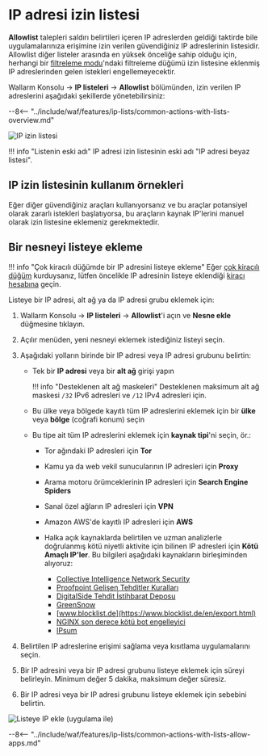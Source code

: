 # IP adresi izin listesi

**Allowlist** talepleri saldırı belirtileri içeren IP adreslerden geldiği taktirde bile uygulamalarınıza erişimine izin verilen güvendiğiniz IP adreslerinin listesidir. Allowlist diğer listeler arasında en yüksek önceliğe sahip olduğu için, herhangi bir [filtreleme modu](../../admin-en/configure-wallarm-mode.md)'ndaki filtreleme düğümü izin listesine eklenmiş IP adreslerinden gelen istekleri engellemeyecektir.

Wallarm Konsolu → **IP listeleri** → **Allowlist** bölümünden, izin verilen IP adreslerini aşağıdaki şekillerde yönetebilirsiniz:

--8<-- "../include/waf/features/ip-lists/common-actions-with-lists-overview.md"

![IP izin listesi](../../images/user-guides/ip-lists/allowlist-apps.png)

!!! info "Listenin eski adı"
   IP adresi izin listesinin eski adı "IP adresi beyaz listesi".

## IP izin listesinin kullanım örnekleri

Eğer diğer güvendiğiniz araçları kullanıyorsanız ve bu araçlar potansiyel olarak zararlı istekleri başlatıyorsa, bu araçların kaynak IP'lerini manuel olarak izin listesine eklemeniz gerekmektedir.

## Bir nesneyi listeye ekleme

!!! info "Çok kiracılı düğümde bir IP adresini listeye ekleme"
    Eğer [çok kiracılı düğüm](../../installation/multi-tenant/overview.md) kurduysanız, lütfen öncelikle IP adresinin listeye eklendiği [kiracı hesabına](../../installation/multi-tenant/configure-accounts.md#tenant-account-structure) geçin.

Listeye bir IP adresi, alt ağ ya da IP adresi grubu eklemek için:

1. Wallarm Konsolu → **IP listeleri** → **Allowlist**'i açın ve **Nesne ekle** düğmesine tıklayın.
1. Açılır menüden, yeni nesneyi eklemek istediğiniz listeyi seçin.
2. Aşağıdaki yolların birinde bir IP adresi veya IP adresi grubunu belirtin:

    * Tek bir **IP adresi** veya bir **alt ağ** girişi yapın

        !!! info "Desteklenen alt ağ maskeleri"
            Desteklenen maksimum alt ağ maskesi `/32` IPv6 adresleri ve `/12` IPv4 adresleri için.
    
    * Bu ülke veya bölgede kayıtlı tüm IP adreslerini eklemek için bir **ülke** veya **bölge** (coğrafi konum) seçin
    * Bu tipe ait tüm IP adreslerini eklemek için **kaynak tipi**'ni seçin, ör.:
        * Tor ağındaki IP adresleri için **Tor** 
        * Kamu ya da web vekil sunucularının IP adresleri için **Proxy**
        * Arama motoru örümceklerinin IP adresleri için **Search Engine Spiders**
        * Sanal özel ağların IP adresleri için **VPN**
        * Amazon AWS'de kayıtlı IP adresleri için **AWS**
        * Halka açık kaynaklarda belirtilen ve uzman analizlerle doğrulanmış kötü niyetli aktivite için bilinen IP adresleri için **Kötü Amaçlı IP'ler**. Bu bilgileri aşağıdaki kaynakların birleşiminden alıyoruz:
        
            * [Collective Intelligence Network Security](http://cinsscore.com/list/ci-badguys.txt)
            * [Proofpoint Gelişen Tehditler Kuralları](https://rules.emergingthreats.net/blockrules/compromised-ips.txt)
            * [DigitalSide Tehdit İstihbarat Deposu](http://osint.digitalside.it/Threat-Intel/lists/latestips.txt)
            * [GreenSnow](https://blocklist.greensnow.co/greensnow.txt)
            * [www.blocklist.de](https://www.blocklist.de/en/export.html)
            * [NGINX son derece kötü bot engelleyici](https://github.com/mitchellkrogza/nginx-ultimate-bad-bot-blocker/blob/master/_generator_lists/bad-ip-addresses.list)
            * [IPsum](https://github.com/stamparm/ipsum)

3. Belirtilen IP adreslerine erişimi sağlama veya kısıtlama uygulamalarını seçin.
4. Bir IP adresini veya bir IP adresi grubunu listeye eklemek için süreyi belirleyin. Minimum değer 5 dakika, maksimum değer süresiz.
5. Bir IP adresi veya bir IP adresi grubunu listeye eklemek için sebebini belirtin.

![Listeye IP ekle (uygulama ile)](../../images/user-guides/ip-lists/add-ip-to-list-app.png)

--8<-- "../include/waf/features/ip-lists/common-actions-with-lists-allow-apps.md"